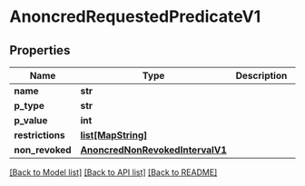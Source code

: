 # AnoncredRequestedPredicateV1

## Properties
Name | Type | Description | Notes
------------ | ------------- | ------------- | -------------
**name** | **str** |  | 
**p_type** | **str** |  | 
**p_value** | **int** |  | 
**restrictions** | [**list[MapString]**](MapString.md) |  | [optional] 
**non_revoked** | [**AnoncredNonRevokedIntervalV1**](AnoncredNonRevokedIntervalV1.md) |  | [optional] 

[[Back to Model list]](../README.md#documentation-for-models) [[Back to API list]](../README.md#documentation-for-api-endpoints) [[Back to README]](../README.md)

